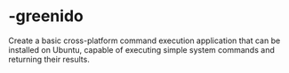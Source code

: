 # -greenido
Create a basic cross-platform command execution application that can be installed on Ubuntu, capable of executing simple system commands and returning their results.
